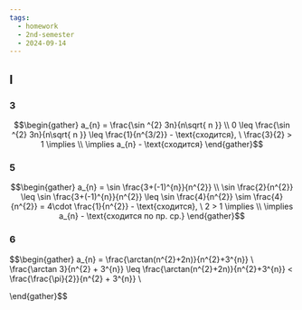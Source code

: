 ```yaml
---
tags:
  - homework
  - 2nd-semester
  - 2024-09-14
---
```

## I

### 3

$$\begin{gather}
a_{n} = \frac{\sin ^{2} 3n}{n\sqrt{ n }} \\
0 \leq \frac{\sin ^{2} 3n}{n\sqrt{ n }} \leq \frac{1}{n^{3/2}} - \text{сходится}, \ \frac{3}{2} > 1 \implies \\
\implies a_{n} - \text{сходится}
\end{gather}$$

### 5

$$\begin{gather}
a_{n} = \sin \frac{3+(-1)^{n}}{n^{2}} \\
\sin \frac{2}{n^{2}} \leq \sin \frac{3+(-1)^{n}}{n^{2}} \leq \sin \frac{4}{n^{2}} \sim \frac{4}{n^{2}} = 4\cdot \frac{1}{n^{2}} - \text{сходится}, \ 2 > 1 \implies \\
\implies a_{n} - \text{сходится по пр. ср.}
\end{gather}$$

### 6

$$\begin{gather}
a_{n} = \frac{\arctan(n^{2}+2n)}{n^{2}+3^{n}} \\
\frac{\arctan 3}{n^{2} + 3^{n}} \leq \frac{\arctan(n^{2}+2n)}{n^{2}+3^{n}} < \frac{\frac{\pi}{2}}{n^{2} + 3^{n}} \\

\end{gather}$$